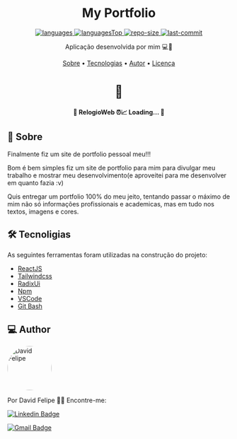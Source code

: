 <h1 align="center">
    My Portfolio
</h1>

<div align="center">

  <a href="">
    <img src="https://img.shields.io/github/languages/count/DFelipe1/myportifolio.svg?color=191622" alt="languages" >
  </a>

  <a href="">
    <img src="https://img.shields.io/github/languages/top/DFelipe1/myportifolio.svg?color=191622" alt="languagesTop" >
  </a>

  <a href="">
    <img src="https://img.shields.io/github/repo-size/DFelipe1/myportifolio.svg?color=191622" alt="repo-size" >
  </a>

  <a href="">
    <img src="https://img.shields.io/github/last-commit/DFelipe1/myportifolio.svg?color=191622" alt="last-commit" >
  </a>

</div>

<p align="center"> Aplicação desenvolvida por mim 💻🚀 </p>

<p align="center">
 <a href="#about">Sobre</a> •
 <a href="#technologies">Tecnologias</a> •
 <a href="#author">Autor</a> •
 <a href="#license">Licença</a>
</p>

<h1 align="center">
    🚀
</h1>

<h4 align="center">
	 📝 RelogioWeb ⏰📈 Loading...  📝
</h4>

<h2 id="about" > 🎯 Sobre </h2>

Finalmente fiz um site de portfolio pessoal meu!!!

Bom é bem simples fiz um site de portfolio para mim para divulgar meu trabalho e mostrar meu desenvolvimento(e aproveitei para me desenvolver em quanto fazia :v)

Quis entregar um portfolio 100% do meu jeito, tentando passar o máximo de mim não só informações profissionais e academicas, mas em tudo nos textos, imagens e cores.

<h2 id="technologies"> 🛠 Tecnoligias </h2>

As seguintes ferramentas foram utilizadas na construção do projeto:

- [ReactJS](https://reactjs.org)
- [Tailwindcss](https://tailwindcss.com)
- [RadixUi](https://www.radix-ui.com)
- [Npm](https://www.npmjs.com)
- [VSCode](https://code.visualstudio.com)
- [Git Bash](https://gitforwindows.org/)


<h2 id="author"> 💻 Author </h2>

<img style="border-radius: 50%;" src="https://github.com/DFelipe1.png" width="100px;" alt="David Felipe"/>

Por David Felipe 👋🏽 Encontre-me:


[![Linkedin Badge](https://img.shields.io/badge/-DavidFelipe-blue?style=flat-square&logo=Linkedin&logoColor=white&link=https://www.linkedin.com/in/lipedev/)](https://www.linkedin.com/in/lipedev/)

[![Gmail Badge](https://img.shields.io/badge/-davidf.30.10@gmail.com-c14438?style=flat-square&logo=Gmail&logoColor=white&link=mailto:davidf.30.10@gmail.com)](mailto:davidf.30.10@gmail.com)
